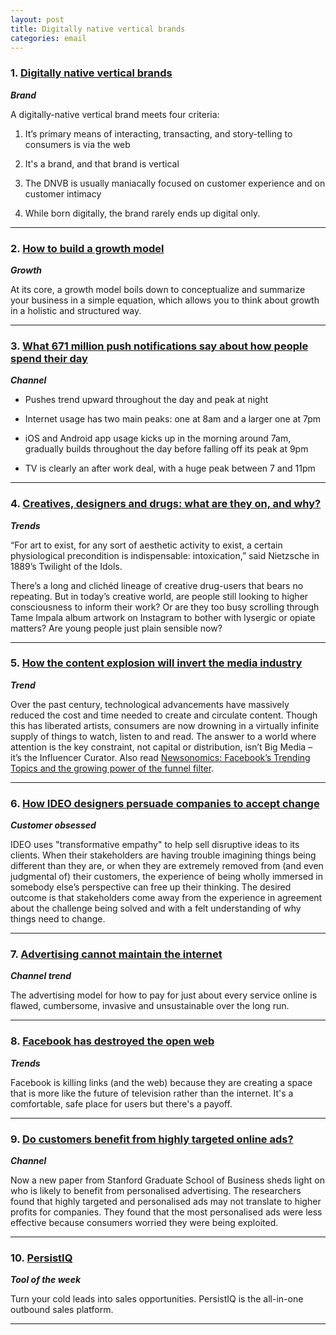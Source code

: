 ```yaml
---
layout: post
title: Digitally native vertical brands
categories: email
---
```


### 1. [Digitally native vertical brands][diginative]
_<strong>Brand</strong>_

A digitally-native vertical brand meets four criteria:

1. It’s primary means of interacting, transacting, and story-telling to consumers is via the web

2. It's a brand, and that brand is vertical

3. The DNVB is usually maniacally focused on customer experience and on customer intimacy

4. While born digitally, the brand rarely ends up digital only.

[diginative]:https://medium.com/@dunn/digitally-native-vertical-brands-b26a26f2cf83#.ki0ua1rsq

***

### 2. [How to build a growth model][growthmodel]
_<strong>Growth</strong>_

At its core, a growth model boils down to conceptualize and summarize your business in a simple equation, which allows you to think about growth in a holistic and structured way.

[growthmodel]:https://medium.com/@HilaQu/how-to-build-a-growth-model-part-1-9870d78e67f8#.y8g1v3gfj

***

### 3. [What 671 million push notifications say about how people spend their day][pushestime]
_<strong>Channel</strong>_

* Pushes trend upward throughout the day and peak at night

* Internet usage has two main peaks: one at 8am and a larger one at 7pm

* iOS and Android app usage kicks up in the morning around 7am, gradually builds throughout the day before falling off its peak at 9pm

* TV is clearly an after work deal, with a huge peak between 7 and 11pm

[pushestime]:http://andrewchen.co/breaking-down-671-million-push-notifications-by-hour/

***

### 4. [Creatives, designers and drugs: what are they on, and why?][creativedrug]
_<strong>Trends</strong>_

“For art to exist, for any sort of aesthetic activity to exist, a certain physiological precondition is indispensable: intoxication,” said Nietzsche in 1889’s Twilight of the Idols.

There’s a long and clichéd lineage of creative drug-users that bears no repeating. But in today’s creative world, are people still looking to higher consciousness to inform their work? Or are they too busy scrolling through Tame Impala album artwork on Instagram to bother with lysergic or opiate matters? Are young people just plain sensible now?


[creativedrug]:http://www.itsnicethat.com/features/artists-designers-creatives-taking-drugs-psychedelics-100516

***

### 5. [How the content explosion will invert the media industry][contentinvert]
_<strong>Trend</strong>_

Over the past century, technological advancements have massively reduced the cost and time needed to create and circulate content. Though this has liberated artists, consumers are now drowning in a virtually infinite supply of things to watch, listen to and read. The answer to a world where attention is the key constraint, not capital or distribution, isn’t Big Media – it’s the Influencer Curator. Also read [Newsonomics: Facebook’s Trending Topics and the growing power of the funnel filter][fbnews].

[fbnews]:http://www.niemanlab.org/2016/05/newsonomics-facebooks-trending-topics-and-the-growing-power-of-the-funnel-filter

[contentinvert]:http://redef.com/original/age-of-abundance-how-the-content-explosion-will-invert-the-media-industry

***

### 6. [How IDEO designers persuade companies to accept change][ideopersuade]
_<strong>Customer obsessed</strong>_

IDEO uses "transformative empathy" to help sell disruptive ideas to its clients. When their stakeholders are having trouble imagining things being different than they are, or when they are extremely removed from (and even judgmental of) their customers, the experience of being wholly immersed in somebody else’s perspective can free up their thinking. The desired outcome is that stakeholders come away from the experience in agreement about the challenge being solved and with a felt understanding of why things need to change.

[ideopersuade]:https://hbr.org/2016/05/how-ideo-designers-persuade-companies-to-accept-change

***

### 7. [Advertising cannot maintain the internet][adnet]
_<strong>Channel trend</strong>_

The advertising model for how to pay for just about every service online is flawed, cumbersome, invasive and unsustainable over the long run.

[adnet]:http://evonomics.com/advertising-cannot-maintain-internet-heres-solution/

***

### 8. [Facebook has destroyed the open web][fbopen]
_<strong>Trends</strong>_

Facebook is killing links (and the web) because they are creating a space that is more like the future of television rather than the internet. It's a comfortable, safe place for users but there's a payoff.

[fbopen]:https://cdn.ampproject.org/c/s/amp.ibtimes.co.uk/mark-zuckerberg-hypocrite-facebook-has-destroyed-open-web-1559298

***

### 9. [Do customers benefit from highly targeted online ads?][benfitonline]
_<strong>Channel</strong>_

Now a new paper from Stanford Graduate School of Business sheds light on who is likely to benefit from personalised advertising. The researchers found that highly targeted and personalised ads may not translate to higher profits for companies. They found that the most personalised ads were less effective because consumers worried they were being exploited.

[benfitonline]:http://www.gsb.stanford.edu/insights/pedro-gardete-real-price-cheap-talk

***

### 10. [PersistIQ][persist]
_<strong>Tool of the week</strong>_

Turn your cold leads into sales opportunities. PersistIQ is the all-in-one outbound sales platform.

[persist]:http://persistiq.com/

***

